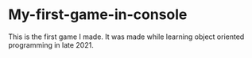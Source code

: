 # My-first-game-in-console
This is the first game I made. It was made while learning object oriented programming in late 2021.


